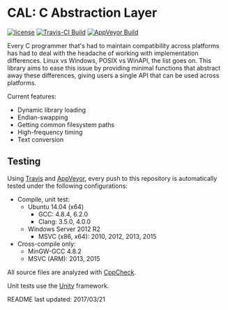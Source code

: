 CAL: C Abstraction Layer
===============================================

[![license](https://img.shields.io/badge/license-MIT-blue.svg)](https://github.com/ncorgan/cal/blob/master/LICENSE.txt)
[![Travis-CI Build](https://travis-ci.org/ncorgan/cal.svg)](https://travis-ci.org/ncorgan/cal)
[![AppVeyor Build](https://ci.appveyor.com/api/projects/status/github/ncorgan/cal)](https://ci.appveyor.com/project/ncorgan/cal)

Every C programmer that's had to maintain compatibility across platforms has had to deal with the headache
of working with implementation differences. Linux vs Windows, POSIX vs WinAPI, the list goes on. This library
aims to ease this issue by providing minimal functions that abstract away these differences, giving users a
single API that can be used across platforms.

Current features:
 * Dynamic library loading
 * Endian-swapping
 * Getting common filesystem paths
 * High-frequency timing
 * Text conversion

Testing
-------------------------------------

Using [Travis](https://travis-ci.org/ncorgan/cal) and
[AppVeyor](https://ci.appveyor.com/project/ncorgan/cal), every push to this
repository is automatically tested under the following configurations:

 * Compile, unit test:
   * Ubuntu 14.04 (x64)
     * GCC: 4.8.4, 6.2.0
     * Clang: 3.5.0, 4.0.0
   * Windows Server 2012 R2
     * MSVC (x86, x64): 2010, 2012, 2013, 2015
 * Cross-compile only:
   * MinGW-GCC 4.8.2
   * MSVC (ARM): 2013, 2015

All source files are analyzed with [CppCheck](http://cppcheck.sourceforge.net/).

Unit tests use the [Unity](https://github.com/ThrowTheSwitch/Unity) framework.

README last updated: 2017/03/21
